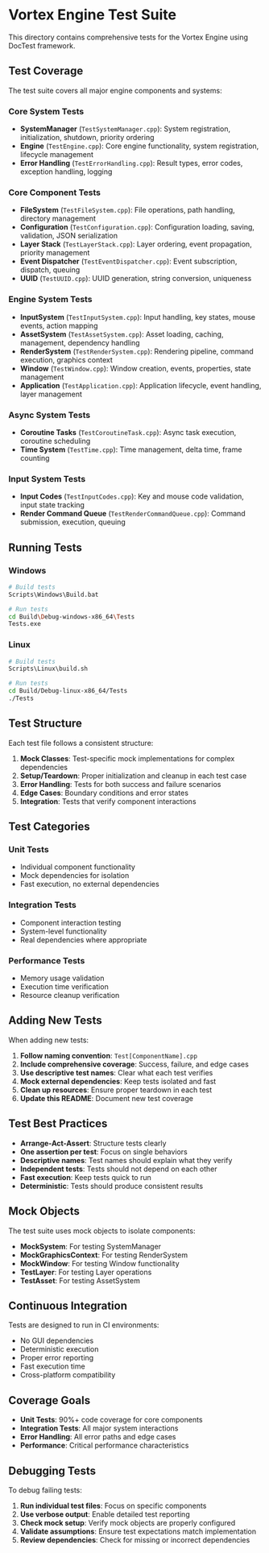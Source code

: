 # Vortex Engine Test Suite

This directory contains comprehensive tests for the Vortex Engine using DocTest framework.

## Test Coverage

The test suite covers all major engine components and systems:

### Core System Tests
- **SystemManager** (`TestSystemManager.cpp`): System registration, initialization, shutdown, priority ordering
- **Engine** (`TestEngine.cpp`): Core engine functionality, system registration, lifecycle management  
- **Error Handling** (`TestErrorHandling.cpp`): Result types, error codes, exception handling, logging

### Core Component Tests
- **FileSystem** (`TestFileSystem.cpp`): File operations, path handling, directory management
- **Configuration** (`TestConfiguration.cpp`): Configuration loading, saving, validation, JSON serialization
- **Layer Stack** (`TestLayerStack.cpp`): Layer ordering, event propagation, priority management
- **Event Dispatcher** (`TestEventDispatcher.cpp`): Event subscription, dispatch, queuing
- **UUID** (`TestUUID.cpp`): UUID generation, string conversion, uniqueness

### Engine System Tests
- **InputSystem** (`TestInputSystem.cpp`): Input handling, key states, mouse events, action mapping
- **AssetSystem** (`TestAssetSystem.cpp`): Asset loading, caching, management, dependency handling
- **RenderSystem** (`TestRenderSystem.cpp`): Rendering pipeline, command execution, graphics context
- **Window** (`TestWindow.cpp`): Window creation, events, properties, state management
- **Application** (`TestApplication.cpp`): Application lifecycle, event handling, layer management

### Async System Tests
- **Coroutine Tasks** (`TestCoroutineTask.cpp`): Async task execution, coroutine scheduling
- **Time System** (`TestTime.cpp`): Time management, delta time, frame counting

### Input System Tests
- **Input Codes** (`TestInputCodes.cpp`): Key and mouse code validation, input state tracking
- **Render Command Queue** (`TestRenderCommandQueue.cpp`): Command submission, execution, queuing

## Running Tests

### Windows
```bash
# Build tests
Scripts\Windows\Build.bat

# Run tests
cd Build\Debug-windows-x86_64\Tests
Tests.exe
```

### Linux
```bash
# Build tests
Scripts\Linux\build.sh

# Run tests
cd Build/Debug-linux-x86_64/Tests
./Tests
```

## Test Structure

Each test file follows a consistent structure:

1. **Mock Classes**: Test-specific mock implementations for complex dependencies
2. **Setup/Teardown**: Proper initialization and cleanup in each test case
3. **Error Handling**: Tests for both success and failure scenarios
4. **Edge Cases**: Boundary conditions and error states
5. **Integration**: Tests that verify component interactions

## Test Categories

### Unit Tests
- Individual component functionality
- Mock dependencies for isolation
- Fast execution, no external dependencies

### Integration Tests  
- Component interaction testing
- System-level functionality
- Real dependencies where appropriate

### Performance Tests
- Memory usage validation
- Execution time verification
- Resource cleanup verification

## Adding New Tests

When adding new tests:

1. **Follow naming convention**: `Test[ComponentName].cpp`
2. **Include comprehensive coverage**: Success, failure, and edge cases
3. **Use descriptive test names**: Clear what each test verifies
4. **Mock external dependencies**: Keep tests isolated and fast
5. **Clean up resources**: Ensure proper teardown in each test
6. **Update this README**: Document new test coverage

## Test Best Practices

- **Arrange-Act-Assert**: Structure tests clearly
- **One assertion per test**: Focus on single behaviors
- **Descriptive names**: Test names should explain what they verify
- **Independent tests**: Tests should not depend on each other
- **Fast execution**: Keep tests quick to run
- **Deterministic**: Tests should produce consistent results

## Mock Objects

The test suite uses mock objects to isolate components:

- **MockSystem**: For testing SystemManager
- **MockGraphicsContext**: For testing RenderSystem
- **MockWindow**: For testing Window functionality
- **TestLayer**: For testing Layer operations
- **TestAsset**: For testing AssetSystem

## Continuous Integration

Tests are designed to run in CI environments:

- No GUI dependencies
- Deterministic execution
- Proper error reporting
- Fast execution time
- Cross-platform compatibility

## Coverage Goals

- **Unit Tests**: 90%+ code coverage for core components
- **Integration Tests**: All major system interactions
- **Error Handling**: All error paths and edge cases
- **Performance**: Critical performance characteristics

## Debugging Tests

To debug failing tests:

1. **Run individual test files**: Focus on specific components
2. **Use verbose output**: Enable detailed test reporting
3. **Check mock setup**: Verify mock objects are properly configured
4. **Validate assumptions**: Ensure test expectations match implementation
5. **Review dependencies**: Check for missing or incorrect dependencies
